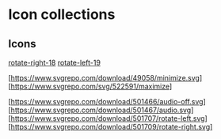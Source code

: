# Icon collections

## Icons

[rotate-right-18](https://www.veryicon.com/download/svg/miscellaneous/kekemis-pc/rotate-right-18?o=0)
[rotate-left-19](https://www.veryicon.com/download/svg/miscellaneous/kekemis-pc/rotate-left-19?o=0)

[https://www.svgrepo.com/download/49058/minimize.svg]
[https://www.svgrepo.com/svg/522591/maximize]

[https://www.svgrepo.com/download/501466/audio-off.svg]
[https://www.svgrepo.com/download/501467/audio.svg]
[https://www.svgrepo.com/download/501707/rotate-left.svg]
[https://www.svgrepo.com/download/501709/rotate-right.svg]